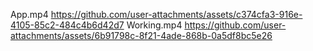 App.mp4
https://github.com/user-attachments/assets/c374cfa3-916e-4105-85c2-484c4b6d42d7
Working.mp4
https://github.com/user-attachments/assets/6b91798c-8f21-4ade-868b-0a5df8bc5e26
